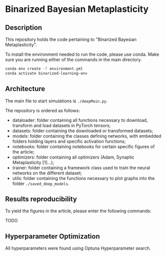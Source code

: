 # Binarized Bayesian Metaplasticity

## Description

This repository holds the code pertaining to "Binarized Bayesian Metaplasticity".

To install the environment needed to run the code, please use conda. Make sure you are running either of the commands in the main directory.

```bash
conda env create -f environment.yml
conda activate binarized-learning-env
```

## Architecture

The main file to start simulations is `./deepMain.py`.

The repository is ordered as follows:

- dataloader: folder containing all functions necessary to download, transform and load datasets in PyTorch tensors;
- datasets: folder containing the downloaded or transformed datasets;
- models: folder containing the classes defining networks, with embedded folders holding layers and specific activation functions;
- notebooks: folder containing notebooks for certain specific figures of the article;
- optimizers: folder containing all optimizers (Adam, Synaptic Metaplasticity [1]...);
- trainer: folder containing a framework class used to train the neural networks on the different dataset;
- utils: folder containing the functions necessary to plot graphs into the folder `./saved_deep_models`.

## Results reproducibility

To yield the figures in the article, please enter the following commands:

TODO

## Hyperparameter Optimization

All hyperparameters were found using Optuna Hyperparameter search.


